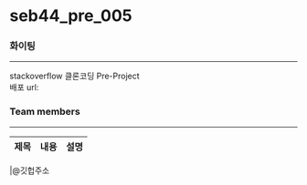 # seb44_pre_005

### 화이팅

---

stackoverflow 클론코딩 Pre-Project <br>
배포 url:

### Team members

---

| 제목 | 내용 | 설명 |
| ---- | ---- | ---- |

|@깃헙주소

